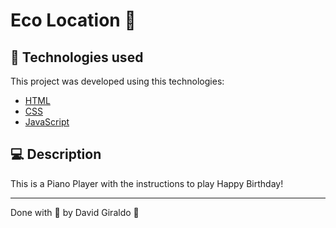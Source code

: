 # Eco Location :rocket:

## :rocket: Technologies used
This project was developed using this technologies:
- [HTML](https://www.w3schools.com/html/html_intro.asp)
- [CSS](https://www.w3schools.com/css/css_intro.asp)
- [JavaScript](https://www.javascript.com/)

## :computer: Description

This is a Piano Player with the instructions to play Happy Birthday!

---

Done with :purple_heart: by David Giraldo :wave:
